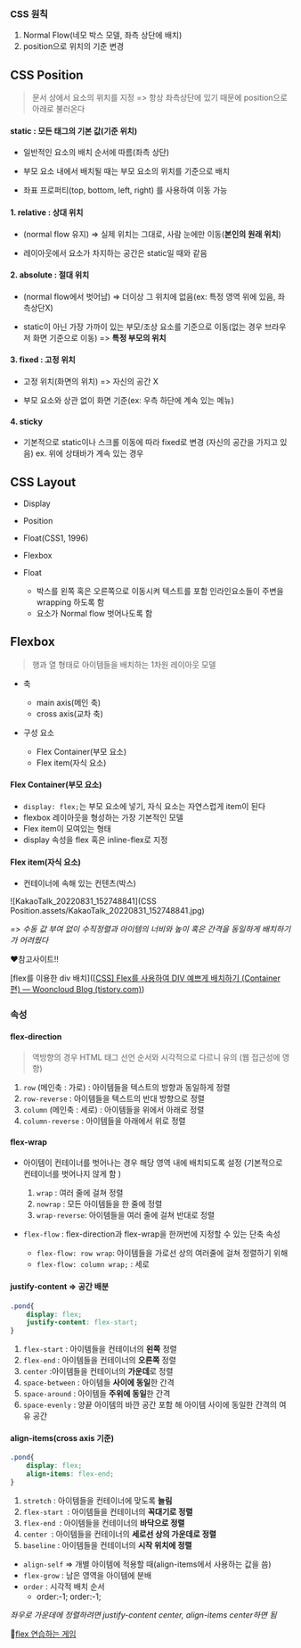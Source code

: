 ### CSS 원칙

1. Normal Flow(네모 박스 모델, 좌측 상단에 배치)
2. position으로 위치의 기준 변경



## CSS Position

> 문서 상에서 요소의 위치를 지정 => 항상 좌측상단에 있기 때문에 position으로 아래로 불러온다



#### static : 모든 태그의 기본 값(기준 위치)

- 일반적인 요소의 배치 순서에 따름(좌측 상단)
- 부모 요소 내에서 배치될 때는 부모 요소의 위치를 기준으로 배치

- 좌표 프로퍼티(top, bottom, left, right) 를 사용하여 이동 가능



#### 1. relative : 상대 위치

- (normal flow 유지) => 실제 위치는 그대로, 사람 눈에만 이동(**본인의 원래 위치**)

 - 레이아웃에서 요소가 차지하는 공간은 static일 때와 같음



#### 2. absolute : 절대 위치

- (normal flow에서 벗어남) => 더이상 그 위치에 없음(ex: 특정 영역 위에 있음, 좌측상단X)

 - static이 아닌 가장 가까이 있는 부모/조상 요소를 기준으로 이동(없는 경우 브라우저 화면 기준으로 이동) => **특정 부모의 위치**



#### 3. fixed : 고정 위치

- 고정 위치(화면의 위치) => 자신의 공간 X

 - 부모 요소와 상관 없이 화면 기준(ex: 우측 하단에 계속 있는 메뉴)



#### 4. sticky 

- 기본적으로 static이나 스크롤 이동에 따라 fixed로 변경 (자신의 공간을 가지고 있음) ex. 위에 상태바가 계속 있는 경우





## CSS Layout

- Display
- Position
- Float(CSS1, 1996)
- Flexbox



- Float 
  - 박스를 왼쪽 혹은 오른쪽으로 이동시켜 텍스트를 포함 인라인요소들이 주변을 wrapping 하도록 함
  - 요소가 Normal flow 벗어나도록 함



## Flexbox

> 행과 열 형태로 아이템들을 배치하는 1차원 레이아웃 모델

- 축
  - main axis(메인 축)
  - cross axis(교차 축)

- 구성 요소
  - Flex Container(부모 요소)
  - Flex item(자식 요소)




#### Flex Container(부모 요소)

- `display: flex;`는 부모 요소에 넣기, 자식 요소는 자연스럽게 item이 된다
- flexbox 레이아웃을 형성하는 가장 기본적인 모델
- Flex item이 모여있는 형태
- display 속성을 flex 혹은 inline-flex로 지정

#### Flex item(자식 요소)

- 컨테이너에 속해 있는 컨텐츠(박스)

![KakaoTalk_20220831_152748841](CSS Position.assets/KakaoTalk_20220831_152748841.jpg)

*=> 수동 값 부여 없이 수직정렬과 아이템의 너비와 높이 혹은 간격을 동일하게 배치하기가 어려웠다*



❤참고사이트!!

[flex를 이용한 div 배치]([[CSS\] Flex를 사용하여 DIV 예쁘게 배치하기 (Container 편) — Wooncloud Blog (tistory.com)](https://wooncloud.tistory.com/10))

###  속성

#### flex-direction

> 역방향의 경우 HTML 태그 선언 순서와 시각적으로 다르니 유의 (웹 접근성에 영향)

1. `row` (메인축 : 가로) : 아이템들을 텍스트의 방향과 동일하게 정렬
2. `row-reverse` : 아이템들을 텍스트의 반대 방향으로 정렬
3. `column` (메인축 : 세로) : 아이템들을 위에서 아래로 정렬
4. `column-reverse` : 아이템들을 아래에서 위로 정렬



#### flex-wrap

- 아이템이 컨테이너를 벗어나는 경우 해당 영역 내에 배치되도록 설정 (기본적으로 컨테이너를 벗어나지 않게 함 )
  1. `wrap` : 여러 줄에 걸쳐 정렬
  2. `nowrap` : 모든 아이템들을 한 줄에 정렬
  3. `wrap-reverse`: 아이템들을 여러 줄에 걸쳐 반대로 정렬



- `flex-flow` : flex-direction과 flex-wrap을 한꺼번에 지정할 수 있는 단축 속성
  - `flex-flow: row wrap`: 아이템들을 가로선 상의 여러줄에 걸쳐 정렬하기 위해
  - `flex-flow: column wrap;` : 세로



 #### justify-content => 공간 배분

```css
.pond{
	display: flex; 
	justify-content: flex-start;
}
```



1. `flex-start` : 아이템들을 컨테이너의 **왼쪽** 정렬
2. `flex-end` : 아이템들을 컨테이너의 **오른쪽** 정렬
3. `center` :아이템들을 컨테이너의 **가운데**로 정렬
4. `space-between` : 아이템들 **사이에 동일**한 간격
5. `space-around` : 아이템들 **주위에 동일**한 간격
6. `space-evenly` : 양끝 아이템의 바깐 공간 포함 해 아이템 사이에 동일한 간격의 여유 공간



#### align-items(cross axis 기준)

```css
.pond{
	display: flex; 
	align-items: flex-end;
}
```



1. `stretch` : 아이템들을 컨테이너에 맞도록 **늘림**
2. `flex-start `: 아이템들을 컨테이너의 **꼭대기로 정렬**
3. `flex-end `: 아이템들을 컨테이너의 **바닥으로 정렬**
4. `center `: 아이템들을 컨테이너의 **세로선 상의 가운데로 정렬**
5. `baseline` : 아이템들을 컨테이너의 **시작 위치에 정렬**



- `align-self` => 개별 아이템에 적용할 때(align-items에서 사용하는 값을 씀)
- `flex-grow` : 남은 영역을 아이템에 분배 
- `order` : 시각적 배치 순서
  - order:-1;  order:-1;



*좌우로 가운데에 정렬하려면 justify-content center, align-items center하면 됨*

🐸[flex 연습하는 게임](https://flexboxfroggy.com/#ko)
